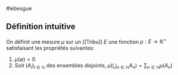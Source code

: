 #lebesgue
## Définition intuitive
On définit une mesure $\mu$ sur un [[Tribu]] $E$ une fonction $\mu: E \to \mathbb R^+$  satisfaisant les propriétés suivantes:
1. $\mu(\emptyset) = 0$
2. Soit $(A_i)_{i \in \mathbb N}$ des ensembles disjoints, $\mu(\bigcup_{n \in \mathbb N} A_{n})= \sum_{n \in \mathbb{N}} \mu(A_n)$
